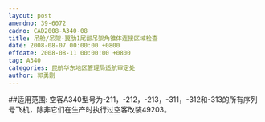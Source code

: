 ```yaml
---
layout: post
amendno: 39-6072
cadno: CAD2008-A340-08
title: 吊舱/吊架-翼肋1尾部吊架角锥体连接区域检查
date: 2008-08-07 00:00:00 +0800
effdate: 2008-08-11 00:00:00 +0800
tag: A340
categories: 民航华东地区管理局适航审定处
author: 郭勇刚
---
```


##适用范围:
空客A340型号为-211，-212，-213，-311，-312和-313的所有序列号飞机，除非它们在生产时执行过空客改装49203。

